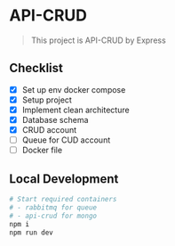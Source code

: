 # API-CRUD
> This project is API-CRUD by Express
## Checklist
- [x] Set up env docker compose
- [x] Setup project
- [x] Implement clean architecture
- [x] Database schema
- [x] CRUD account
- [ ] Queue for CUD account
- [ ] Docker file
## Local Development
```python
# Start required containers
# - rabbitmq for queue
# - api-crud for mongo
npm i
npm run dev
```
